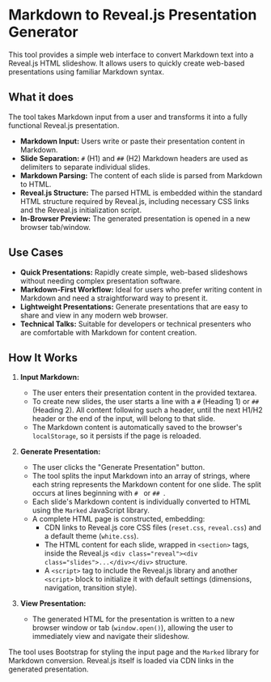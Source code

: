 # Markdown to Reveal.js Presentation Generator

This tool provides a simple web interface to convert Markdown text into a Reveal.js HTML slideshow. It allows users to quickly create web-based presentations using familiar Markdown syntax.

## What it does

The tool takes Markdown input from a user and transforms it into a fully functional Reveal.js presentation.
-   **Markdown Input:** Users write or paste their presentation content in Markdown.
-   **Slide Separation:** `#` (H1) and `##` (H2) Markdown headers are used as delimiters to separate individual slides.
-   **Markdown Parsing:** The content of each slide is parsed from Markdown to HTML.
-   **Reveal.js Structure:** The parsed HTML is embedded within the standard HTML structure required by Reveal.js, including necessary CSS links and the Reveal.js initialization script.
-   **In-Browser Preview:** The generated presentation is opened in a new browser tab/window.

## Use Cases

-   **Quick Presentations:** Rapidly create simple, web-based slideshows without needing complex presentation software.
-   **Markdown-First Workflow:** Ideal for users who prefer writing content in Markdown and need a straightforward way to present it.
-   **Lightweight Presentations:** Generate presentations that are easy to share and view in any modern web browser.
-   **Technical Talks:** Suitable for developers or technical presenters who are comfortable with Markdown for content creation.

## How It Works

1.  **Input Markdown:**
    *   The user enters their presentation content in the provided textarea.
    *   To create new slides, the user starts a line with a `#` (Heading 1) or `##` (Heading 2). All content following such a header, until the next H1/H2 header or the end of the input, will belong to that slide.
    *   The Markdown content is automatically saved to the browser's `localStorage`, so it persists if the page is reloaded.

2.  **Generate Presentation:**
    *   The user clicks the "Generate Presentation" button.
    *   The tool splits the input Markdown into an array of strings, where each string represents the Markdown content for one slide. The split occurs at lines beginning with `# ` or `## `.
    *   Each slide's Markdown content is individually converted to HTML using the `Marked` JavaScript library.
    *   A complete HTML page is constructed, embedding:
        *   CDN links to Reveal.js core CSS files (`reset.css`, `reveal.css`) and a default theme (`white.css`).
        *   The HTML content for each slide, wrapped in `<section>` tags, inside the Reveal.js `<div class="reveal"><div class="slides">...</div></div>` structure.
        *   A `<script>` tag to include the Reveal.js library and another `<script>` block to initialize it with default settings (dimensions, navigation, transition style).

3.  **View Presentation:**
    *   The generated HTML for the presentation is written to a new browser window or tab (`window.open()`), allowing the user to immediately view and navigate their slideshow.

The tool uses Bootstrap for styling the input page and the `Marked` library for Markdown conversion. Reveal.js itself is loaded via CDN links in the generated presentation.
